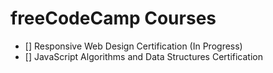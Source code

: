 # freeCodeCamp Courses
- [] Responsive Web Design Certification (In Progress)
- [] JavaScript Algorithms and Data Structures Certification
